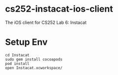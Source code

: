 cs252-instacat-ios-client
=========================

The iOS client for CS252 Lab 6: Instacat

# Setup Env

```
cd Instacat
sudo gem install cocoapods
pod install
open Instacat.xcworkspace/
```
